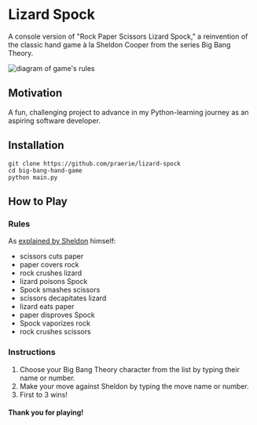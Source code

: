# Lizard Spock

A console version of "Rock Paper Scissors Lizard Spock," a reinvention of the 
classic hand game à la Sheldon Cooper from the series Big Bang Theory. 

<picture>
 <img alt="diagram of game's rules" src="https://static.wikia.nocookie.net/bigbangtheory/images/7/7d/RPSLS.png">
</picture>

## Motivation

A fun, challenging project to advance in my Python-learning journey 
as an aspiring software developer.

## Installation

    git clone https://github.com/praerie/lizard-spock
    cd big-bang-hand-game
    python main.py

## How to Play

### Rules
As [explained by Sheldon](https://youtu.be/pIpmITBocfM) himself:
* scissors cuts paper
* paper covers rock
* rock crushes lizard
* lizard poisons Spock
* Spock smashes scissors
* scissors decapitates lizard
* lizard eats paper
* paper disproves Spock
* Spock vaporizes rock
* rock crushes scissors

### Instructions
1. Choose your Big Bang Theory character from the list by typing their name or number.
2. Make your move against Sheldon by typing the move name or number.
3. First to 3 wins!

#### Thank you for playing! 




